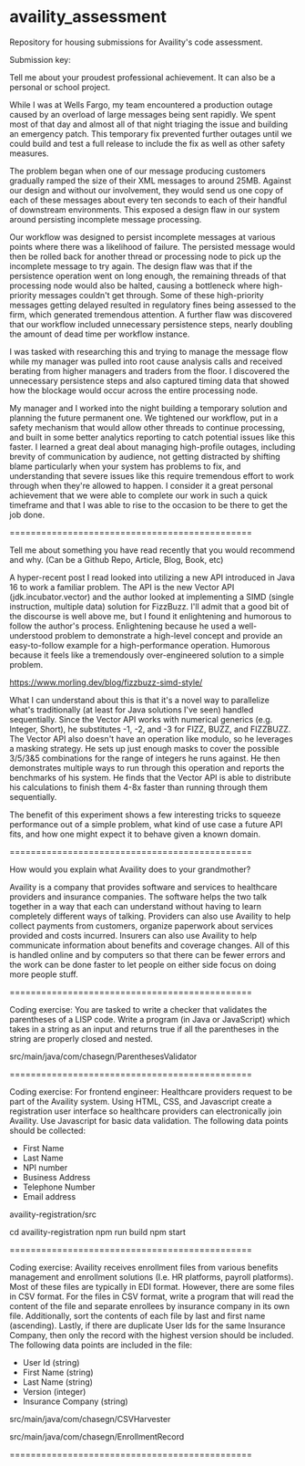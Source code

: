 # availity_assessment
Repository for housing submissions for Availity's code assessment.

Submission key:

Tell me about your proudest professional achievement. It can also be a personal or
school project.


While I was at Wells Fargo, my team encountered a production outage caused by an overload of large messages being sent rapidly. 
We spent most of that day and almost all of that night triaging the issue and building an emergency patch. 
This temporary fix prevented further outages until we could build and test a full release to include the fix as well as other safety measures.

The problem began when one of our message producing customers gradually ramped the size of their XML messages to around 25MB.
Against our design and without our involvement, they would send us one copy of each of these messages about every ten seconds to each of their handful of downstream environments.
This exposed a design flaw in our system around persisting incomplete message processing. 

Our workflow was designed to persist incomplete messages at various points where there was a likelihood of failure.
The persisted message would then be rolled back for another thread or processing node to pick up the incomplete message to try again.
The design flaw was that if the persistence operation went on long enough, the remaining threads of that processing node would also be halted, causing a bottleneck where high-priority messages couldn't get through.
Some of these high-priority messages getting delayed resulted in regulatory fines being assessed to the firm, which generated tremendous attention.
A further flaw was discovered that our workflow included unnecessary persistence steps, nearly doubling the amount of dead time per workflow instance.

I was tasked with researching this and trying to manage the message flow while my manager was pulled into root cause analysis calls and received berating from higher managers and traders from the floor.
I discovered the unnecessary persistence steps and also captured timing data that showed how the blockage would occur across the entire processing node.

My manager and I worked into the night building a temporary solution and planning the future permanent one. 
We tightened our workflow, put in a safety mechanism that would allow other threads to continue processing, and built in some better analytics reporting to catch potential issues like this faster. 
I learned a great deal about managing high-profile outages, including brevity of communication by audience, not getting distracted by shifting blame particularly when your system has problems to fix, and understanding that severe issues like this require tremendous effort to work through when they're allowed to happen. 
I consider it a great personal achievement that we were able to complete our work in such a quick timeframe and that I was able to rise to the occasion to be there to get the job done.

==============================================

Tell me about something you have read recently that you would recommend and why.
(Can be a Github Repo, Article, Blog, Book, etc)

A hyper-recent post I read looked into utilizing a new API introduced in Java 16 to work a familiar problem. 
The API is the new Vector API (jdk.incubator.vector) and the author looked at implementing a SIMD (single instruction, multiple data) solution for FizzBuzz.
I'll admit that a good bit of the discourse is well above me, but I found it enlightening and humorous to follow the author's process.
Enlightening because he used a well-understood problem to demonstrate a high-level concept and provide an easy-to-follow example for a high-performance operation.
Humorous because it feels like a tremendously over-engineered solution to a simple problem.

https://www.morling.dev/blog/fizzbuzz-simd-style/

What I can understand about this is that it's a novel way to parallelize what's traditionally (at least for Java solutions I've seen) handled sequentially.
Since the Vector API works with numerical generics (e.g. Integer, Short), he substitutes -1, -2, and -3 for FIZZ, BUZZ, and FIZZBUZZ.
The Vector API also doesn't have an operation like modulo, so he leverages a masking strategy.
He sets up just enough masks to cover the possible 3/5/3&5 combinations for the range of integers he runs against.
He then demonstrates multiple ways to run through this operation and reports the benchmarks of his system. 
He finds that the Vector API is able to distribute his calculations to finish them 4-8x faster than running through them sequentially.

The benefit of this experiment shows a few interesting tricks to squeeze performance out of a simple problem, what kind of use case a future API fits, and how one might expect it to behave given a known domain.

==============================================

How would you explain what Availity does to your grandmother?

Availity is a company that provides software and services to healthcare providers and insurance companies. 
The software helps the two talk together in a way that each can understand without having to learn completely different ways of talking.
Providers can also use Availity to help collect payments from customers, organize paperwork about services provided and costs incurred.
Insurers can also use Availity to help communicate information about benefits and coverage changes.
All of this is handled online and by computers so that there can be fewer errors and the work can be done faster to let people on either side focus on doing more people stuff.

==============================================

Coding exercise: You are tasked to write a checker that validates the parentheses of a
LISP code. Write a program (in Java or JavaScript) which takes in a string as an input and
returns true if all the parentheses in the string are properly closed and nested.

src/main/java/com/chasegn/ParenthesesValidator

==============================================

Coding exercise: For frontend engineer: Healthcare providers request to be part of
the Availity system. Using HTML, CSS, and Javascript create a registration user
interface so healthcare providers can electronically join Availity. Use Javascript
for basic data validation. The following data points should be collected:
- First Name
- Last Name
- NPI number
- Business Address
- Telephone Number
- Email address

availity-registration/src

cd availity-registration
npm run build
npm start

==============================================

Coding exercise: Availity receives enrollment files from various benefits management
and enrollment solutions (I.e. HR platforms, payroll platforms).  Most of these files are
typically in EDI format.  However, there are some files in CSV format.  For the files in CSV
format, write a program that will read the content of the file and separate enrollees by
insurance company in its own file. Additionally, sort the contents of each file by last and
first name (ascending).  Lastly, if there are duplicate User Ids for the same Insurance
Company, then only the record with the highest version should be included. The
following data points are included in the file:
- User Id (string)
- First Name (string)
- Last Name (string)
- Version (integer)
- Insurance Company (string)

src/main/java/com/chasegn/CSVHarvester

src/main/java/com/chasegn/EnrollmentRecord

==============================================
